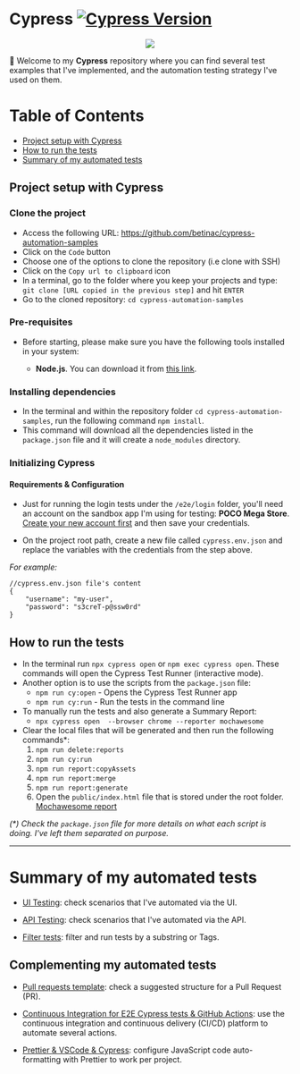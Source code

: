 # Cypress [![Cypress Version](https://img.shields.io/badge/Cypress-v13.11.0-brightgreen)](https://www.cypress.io/)

<p align="center">
  <img src="https://cdn.deliciousbrains.com/content/uploads/2018/09/28135025/db-End2EndTestingCypress-1540x748.jpg.webp"></img>
</p>

🚀 Welcome to my **Cypress** repository where you can find several test examples that I've implemented, and the automation testing strategy I've used on them.

# Table of Contents

- [Project setup with Cypress](#project-setup-with-cypress)
- [How to run the tests](#how-to-run-the-tests)
- [Summary of my automated tests](#summary-of-my-automated-tests)

## Project setup with Cypress

### Clone the project

- Access the following URL: https://github.com/betinac/cypress-automation-samples
- Click on the `Code` button
- Choose one of the options to clone the repository (i.e clone with SSH)
- Click on the `Copy url to clipboard` icon
- In a terminal, go to the folder where you keep your projects and type: `git clone [URL copied in the previous step]` and hit `ENTER`
- Go to the cloned repository: `cd cypress-automation-samples`

### Pre-requisites

- Before starting, please make sure you have the following tools installed in your system:

  - **Node.js**. You can download it from [this link](https://nodejs.org/en/download/package-manager).

### Installing dependencies

- In the terminal and within the repository folder `cd cypress-automation-samples`, run the following command `npm install`.
- This command will download all the dependencies listed in the `package.json` file and it will create a `node_modules` directory.

### Initializing Cypress

#### Requirements & Configuration

- Just for running the login tests under the `/e2e/login` folder, you'll need an account on the sandbox app I'm using for testing: **POCO Mega Store**. [Create your new account first](https://ecommerce-playground.lambdatest.io/index.php?route=account/account) and then save your credentials.

- On the project root path, create a new file called `cypress.env.json` and replace the variables with the credentials from the step above.

_For example:_

```
//cypress.env.json file's content
{
    "username": "my-user",
    "password": "s3creT-p@ssw0rd"
}
```

## How to run the tests

- In the terminal run `npx cypress open` or `npm exec cypress open`. These commands will open the Cypress Test Runner (interactive mode).
- Another option is to use the scripts from the `package.json` file:
  - `npm run cy:open` - Opens the Cypress Test Runner app
  - `npm run cy:run` - Run the tests in the command line
- To manually run the tests and also generate a Summary Report:
  - `npx cypress open  --browser chrome --reporter mochawesome`
- Clear the local files that will be generated and then run the following commands\*:
  1. `npm run delete:reports`
  2. `npm run cy:run`
  3. `npm run report:copyAssets`
  4. `npm run report:merge`
  5. `npm run report:generate`
  6. Open the `public/index.html` file that is stored under the root folder. [Mochawesome report](cypress/docs/images/index-html.png)

_(\*) Check the `package.json` file for more details on what each script is doing. I've left them separated on purpose._

---

# Summary of my automated tests

- [UI Testing](cypress/docs/UI-testing.md): check scenarios that I've automated via the UI.

- [API Testing](cypress/docs/API-testing.md): check scenarios that I've automated via the API.

- [Filter tests](cypress/docs/Filter-tests.md): filter and run tests by a substring or Tags.

## Complementing my automated tests

- [Pull requests template](cypress/docs/Pull-Requests.md): check a suggested structure for a Pull Request (PR).

- [Continuous Integration for E2E Cypress tests & GitHub Actions](cypress/docs/Workflows.md): use the continuous integration and continuous delivery (CI/CD) platform to automate several actions.

- [Prettier & VSCode & Cypress](cypress/docs/Format.md): configure JavaScript code auto-formatting with Prettier to work per project.
